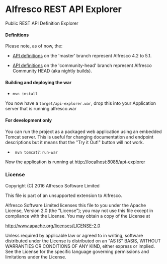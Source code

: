 # Alfresco REST API Explorer
Public REST API Definition Explorer

#### Definitions

Please note, as of now, the:

- [API definitions](https://github.com/Alfresco/rest-api-explorer/tree/master/src/main/webapp/definitions) on the 'master' branch represent Alfresco 4.2 to 5.1.

- [API definitions](https://github.com/Alfresco/rest-api-explorer/tree/community-head/src/main/webapp/definitions) on the 'community-head' branch represent Alfresco Community HEAD (aka nightly builds).

#### Building and deploying the war
- `mvn install`

You now have a `target/api-explorer.war`, drop this into your Application server that is running alfresco.war


#### For development only
You can run the project as a packaged web application using an embedded Tomcat server. This is useful for changing documentation and endpoint descriptions but it means that the "Try it Out!" button will not work.

- ` mvn tomcat7:run-war`

Now the application is running at [http://localhost:8085/api-explorer](http://localhost:8085/api-explorer/)

### License
Copyright (C) 2016 Alfresco Software Limited

This file is part of an unsupported extension to Alfresco.

Alfresco Software Limited licenses this file
to you under the Apache License, Version 2.0 (the
"License"); you may not use this file except in compliance
with the License.  You may obtain a copy of the License at

 http://www.apache.org/licenses/LICENSE-2.0

Unless required by applicable law or agreed to in writing,
software distributed under the License is distributed on an
"AS IS" BASIS, WITHOUT WARRANTIES OR CONDITIONS OF ANY
KIND, either express or implied.  See the License for the
specific language governing permissions and limitations
under the License.